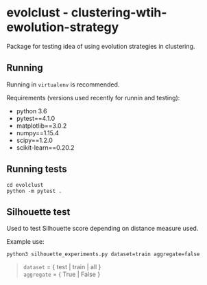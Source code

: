 # evolclust - clustering-wtih-ewolution-strategy

Package for testing idea of using evolution strategies in clustering.

## Running

Running in `virtualenv` is recommended.

Requirements (versions used recently for runnin and testing):
- python 3.6
- pytest==4.1.0
- matplotlib==3.0.2
- numpy==1.15.4
- scipy==1.2.0
- scikit-learn==0.20.2

## Running tests

```
cd evolclust
python -m pytest .
```

## Silhouette test

Used to test Silhouette score depending on distance measure used.

Example use:

```
python3 silhouette_experiments.py dataset=train aggregate=false
```

> `dataset` = { test | train | all } <br>
> `aggregate` = { True | False }

